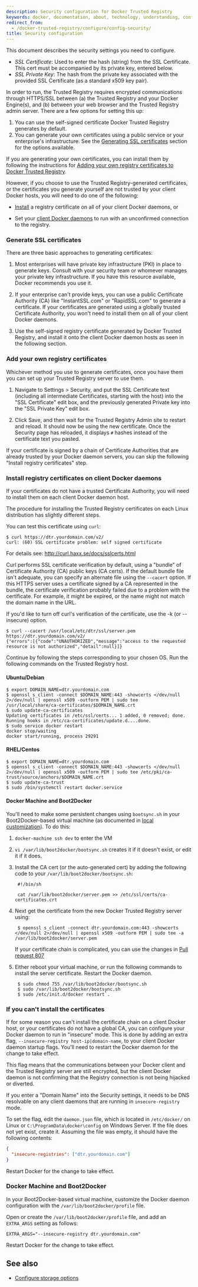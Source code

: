 ```yaml
---
description: Security configuration for Docker Trusted Registry
keywords: docker, documentation, about, technology, understanding, configuration, security, enterprise, hub, registry
redirect_from:
  - /docker-trusted-registry/configure/config-security/
title: Security configuration
---
```

This document describes the security settings you need to configure.

* *SSL Certificate*: Used to enter the hash (string) from the SSL Certificate. This cert must be accompanied by its private key, entered below.
* *SSL Private Key*: The hash from the private key associated with the provided SSL Certificate (as a standard x509 key pair).

In order to run, the Trusted Registry requires encrypted communications through HTTPS/SSL between (a) the Trusted Registry and your Docker Engine(s), and (b) between your web browser and the Trusted Registry admin server. There are a few options for setting this up:

1. You can use the self-signed certificate Docker Trusted Registry generates by default.
2. You can generate your own certificates using a public service or your enterprise's infrastructure. See the [Generating SSL certificates](config-security.md#generating-ssl-certificates) section for the options available.

If you are generating your own certificates, you can install them by following the instructions for [Adding your own registry certificates to Docker Trusted Registry](config-security.md#adding-your-own-registry-certificates-to-dtr).

However, if you choose to use the Trusted Registry-generated certificates, or the certificates you generate yourself are not trusted by your client Docker hosts, you will need to do one of the following:

* [Install](config-security.md#installing-registry-certificates-on-client-docker-daemons) a registry certificate on all of your client Docker daemons, or

* Set your [client Docker daemons](config-security.md#if-you-can-t-install-the-certificates) to run with an unconfirmed connection to the registry.

### Generate SSL certificates

There are three basic approaches to generating certificates:

1. Most enterprises will have private key infrastructure (PKI) in place to generate keys. Consult with your security team or whomever manages your private key infrastructure. If you have this resource available, Docker recommends you use it.

2. If your enterprise can't provide keys, you can use a public Certificate Authority (CA) like "InstantSSL.com" or "RapidSSL.com" to generate a certificate. If your certificates are generated using a globally trusted Certificate Authority, you won't need to install them on all of your client Docker daemons.

3. Use the self-signed registry certificate generated by Docker Trusted Registry, and install it onto the client Docker daemon hosts as seen in the following section.

### Add your own registry certificates

Whichever method you use to generate certificates, once you have them you can set up your Trusted Registry server to use them.

1. Navigate to Settings > Security, and put the SSL Certificate text (including all intermediate Certificates, starting with the host) into the "SSL Certificate" edit box, and the previously generated Private key into the "SSL Private Key" edit box.

2. Click Save, and then wait for the Trusted Registry Admin site to restart and reload. It should now be using the new certificate. Once the Security page has reloaded, it displays `#` hashes instead of the certificate text you pasted.

If your certificate is signed by a chain of Certificate Authorities that are already trusted by your Docker daemon servers, you can skip the following "Install registry certificates" step.

### Install registry certificates on client Docker daemons

If your certificates do not have a trusted Certificate Authority, you will need to install them on each client Docker daemon host.

The procedure for installing the Trusted Registry certificates on each Linux distribution has slightly different steps.

You can test this certificate using `curl`:

    $ curl https://dtr.yourdomain.com/v2/
    curl: (60) SSL certificate problem: self signed certificate
    

For details see: http://curl.haxx.se/docs/sslcerts.html

Curl performs SSL certificate verification by default, using a "bundle" of Certificate Authority (CA) public keys (CA certs). If the default bundle file isn't adequate, you can specify an alternate file using the `--cacert` option. If this HTTPS server uses a certificate signed by a CA represented in the bundle, the certificate verification probably failed due to a problem with the certificate. For example, it might be expired, or the name might not match the domain name in the URL.

If you'd like to turn off curl's verification of the certificate, use the -k (or --insecure) option.

    $ curl --cacert /usr/local/etc/dtr/ssl/server.pem https://dtr.yourdomain.com/v2/
    {"errors":[{"code":"UNAUTHORIZED","message":"access to the requested resource is not authorized","detail":null}]}
    

Continue by following the steps corresponding to your chosen OS. Run the following commands on the Trusted Registry host.

#### Ubuntu/Debian

    $ export DOMAIN_NAME=dtr.yourdomain.com
    $ openssl s_client -connect $DOMAIN_NAME:443 -showcerts </dev/null 2>/dev/null | openssl x509 -outform PEM | sudo tee /usr/local/share/ca-certificates/$DOMAIN_NAME.crt
    $ sudo update-ca-certificates
    Updating certificates in /etc/ssl/certs... 1 added, 0 removed; done.
    Running hooks in /etc/ca-certificates/update.d....done.
    $ sudo service docker restart
    docker stop/waiting
    docker start/running, process 29291
    

#### RHEL/Centos

    $ export DOMAIN_NAME=dtr.yourdomain.com
    $ openssl s_client -connect $DOMAIN_NAME:443 -showcerts </dev/null 2>/dev/null | openssl x509 -outform PEM | sudo tee /etc/pki/ca-trust/source/anchors/$DOMAIN_NAME.crt
    $ sudo update-ca-trust
    $ sudo /bin/systemctl restart docker.service
    

#### Docker Machine and Boot2Docker

You'll need to make some persistent changes using `bootsync.sh` in your Boot2Docker-based virtual machine (as documented in [local customization](https://github.com/boot2docker/boot2docker/blob/master/doc/FAQ.md#local-customisation-with-persistent-partition)). To do this:

1. `docker-machine ssh dev` to enter the VM
2. `vi /var/lib/boot2docker/bootsync.sh` creates it if it doesn't exist, or edit it if it does.
3. Install the CA cert (or the auto-generated cert) by adding the following code to your `/var/lib/boot2docker/bootsync.sh`:
    
        #!/bin/sh
        
        cat /var/lib/boot2docker/server.pem >> /etc/ssl/certs/ca-certificates.crt
        

4. Next get the certificate from the new Docker Trusted Registry server using:
    
        $ openssl s_client -connect dtr.yourdomain.com:443 -showcerts </dev/null 2>/dev/null | openssl x509 -outform PEM | sudo tee -a /var/lib/boot2docker/server.pem
        
    
    If your certificate chain is complicated, you can use the changes in [Pull request 807](https://github.com/boot2docker/boot2docker/pull/807/files)

5. Either reboot your virtual machine, or run the following commands to install the server certificate. Restart the Docker daemon.
    
        $ sudo chmod 755 /var/lib/boot2docker/bootsync.sh
        $ sudo /var/lib/boot2docker/bootsync.sh
        $ sudo /etc/init.d/docker restart`.
        

### If you can't install the certificates

If for some reason you can't install the certificate chain on a client Docker host, or your certificates do not have a global CA, you can configure your Docker daemon to run in "insecure" mode. This is done by adding an extra flag, `--insecure-registry host-ip|domain-name`, to your client Docker daemon startup flags. You'll need to restart the Docker daemon for the change to take effect.

This flag means that the communications between your Docker client and the Trusted Registry server are still encrypted, but the client Docker daemon is not confirming that the Registry connection is not being hijacked or diverted.

If you enter a "Domain Name" into the Security settings, it needs to be DNS resolvable on any client daemons that are running in `insecure-registry` mode.

To set the flag, edit the `daemon.json` file, which is located in `/etc/docker/` on Linux or `C:\ProgramData\docker\config` on Windows Server. If the file does not yet exist, create it. Assuming the file was empty, it should have the following contents:

```json
{
  "insecure-registries": ["dtr.yourdomain.com"]
}
```

Restart Docker for the change to take effect.

### Docker Machine and Boot2Docker

In your Boot2Docker-based virtual machine, customize the Docker daemon configuration with the `/var/lib/boot2docker/profile` file.

Open or create the `/var/lib/boot2docker/profile` file, and add an `EXTRA_ARGS` setting as follows:

    EXTRA_ARGS="--insecure-registry dtr.yourdomain.com"
    

Restart Docker for the change to take effect.

## See also

* [Configure storage options](config-storage.md)